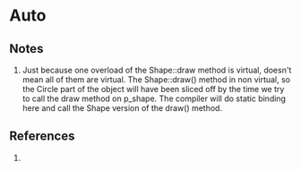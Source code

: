 # Auto

## Notes
1. Just because one overload of the Shape::draw method is virtual, doesn't mean all of them are virtual. The Shape::draw() method in non virtual, so the Circle part of the object will have been sliced off by the time we try to call the draw method on p_shape. The compiler will do static binding here and call the Shape version of the draw() method.


## References

1. 

